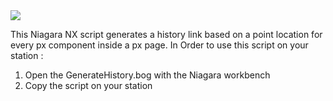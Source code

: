 <img src="https://user-images.githubusercontent.com/52376408/132541609-44b2de65-9bb6-45b3-a007-42c2c5632f0c.png">

This Niagara NX script generates a history link based on a point location for every px component inside a px page. In Order to use this script on your station :
1. Open the GenerateHistory.bog with the Niagara workbench
2. Copy the script on your station
